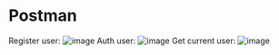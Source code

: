 # Postman

Register user: ![image](https://github.com/user-attachments/assets/e933d4cc-67b2-4ee6-b0d9-7ad83501e0db)
Auth user: ![image](https://github.com/user-attachments/assets/b3ce84d5-b1ec-4fbc-bce3-c925c7283069)
Get current user: ![image](https://github.com/user-attachments/assets/906a7cb4-08f5-452c-a73a-278eeb55928c)

